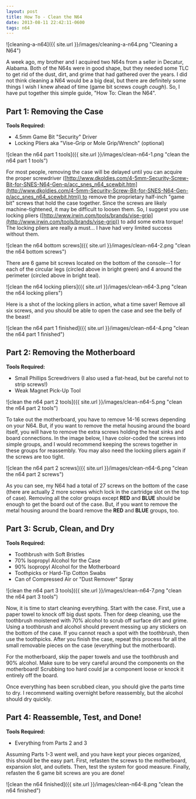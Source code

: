 ```yaml
---
layout: post
title: How To - Clean the N64
date: 2013-08-11 22:42:11-0600
tags: n64
---
```


![cleaning-a-n64]({{ site.url }}/images/cleaning-a-n64.png "Cleaning a N64")

A week ago, my brother and I acquired two N64s from a seller in Decatur, Alabama. Both of the N64s were in good shape, but they needed some TLC to get rid of the dust, dirt, and grime that had gathered over the years. I did not think cleaning a N64 would be a big deal, but there are definitely some things I wish I knew ahead of time (game bit screws *cough* *cough*). So, I have put together this simple guide, "How To: Clean the N64".

## Part 1: Removing the Case

**Tools Required:**

- 4.5mm Game Bit "Security" Driver
- Locking Pliers aka "Vise-Grip or Mole Grip/Wrench" (optional)

![clean the n64 part 1 tools]({{ site.url }}/images/clean-n64-1.png "clean the n64 part 1 tools")

For most people, removing the case will be delayed until you can acquire the proper screwdriver ([http://www.dkoldies.com/4-5mm-Security-Screw-Bit-for-SNES-N64-Gen-p/acc_snes_n64_scewbit.htm](http://www.dkoldies.com/4-5mm-Security-Screw-Bit-for-SNES-N64-Gen-p/acc_snes_n64_scewbit.htm)) to remove the proprietary half-inch "game bit" screws that hold the case together. Since the screws are likely machine-tightened, it may be difficult to loosen them. So, I suggest you use locking pliers ([http://www.irwin.com/tools/brands/vise-grip](http://www.irwin.com/tools/brands/vise-grip)) to add some extra torque! The locking pliers are really a must... I have had very limited success without them.

![clean the n64 bottom screws]({{ site.url }}/images/clean-n64-2.png "clean the n64 bottom screws")

There are 6 game bit screws located on the bottom of the console--1 for each of the circular legs (circled above in bright green) and 4 around the perimeter (circled above in bright teal).

![clean the n64 locking pliers]({{ site.url }}/images/clean-n64-3.png "clean the n64 locking pliers")

Here is a shot of the locking pliers in action, what a time saver! Remove all six screws, and you should be able to open the case and see the belly of the beast!

![clean the n64 part 1 finished]({{ site.url }}/images/clean-n64-4.png "clean the n64 part 1 finished")

## Part 2: Removing the Motherboard

**Tools Required:**

- Small Phillips Screwdrivers (I also used a flat-head, but be careful not to strip screws!)
- Weak Magnet Pick-Up Tool

![clean the n64 part 2 tools]({{ site.url }}/images/clean-n64-5.png "clean the n64 part 2 tools")

To take out the motherboard, you have to remove 14-16 screws depending on your N64. But, if you want to remove the metal housing around the board itself, you will have to remove the extra screws holding the heat sinks and board connections. In the image below, I have color-coded the screws into simple groups, and I would recommend keeping the screws together in these groups for reassembly. You may also need the locking pliers again if the screws are too tight.

![clean the n64 part 2 screws]({{ site.url }}/images/clean-n64-6.png "clean the n64 part 2 screws")

As you can see, my N64 had a total of 27 screws on the bottom of the case (there are actually 2 more screws which lock in the cartridge slot on the top of case). Removing all the color groups except **RED** and **BLUE** should be enough to get the board out of the case. But, if you want to remove the metal housing around the board remove the **RED** and **BLUE** groups, too.

## Part 3: Scrub, Clean, and Dry

**Tools Required:**

- Toothbrush with Soft Bristles
- 70% Isopropyl Alcohol for the Case
- 90% Isopropyl Alcohol for the Motherboard
- Toothpicks or Hard-Tip Cotton Swabs
- Can of Compressed Air or "Dust Remover" Spray

![clean the n64 part 3 tools]({{ site.url }}/images/clean-n64-7.png "clean the n64 part 3 tools")

Now, it is time to start cleaning everything. Start with the case. First, use a paper towel to knock off big dust spots. Then for deep cleaning, use the toothbrush moistened with 70% alcohol to scrub off surface dirt and grime. Using a toothbrush and alcohol should prevent messing up any stickers on the bottom of the case. If you cannot reach a spot with the toothbrush, then use the toothpicks. After you finish the case, repeat this process for all the small removable pieces on the case (everything but the motherboard).

For the motherboard, skip the paper towels and use the toothbrush and 90% alcohol. Make sure to be very careful around the components on the motherboard! Scrubbing too hard could jar a component loose or knock it entirely off the board.

Once everything has been scrubbed clean, you should give the parts time to dry. I recommend waiting overnight before reassembly, but the alcohol should dry quickly.

## Part 4: Reassemble, Test, and Done!

**Tools Required:**

- Everything from Parts 2 and 3

Assuming Parts 1-3 went well, and you have kept your pieces organized, this should be the easy part. First, refasten the screws to the motherboard, expansion slot, and outlets. Then, test the system for good measure. Finally, refasten the 6 game bit screws are you are done!

![clean the n64 finished]({{ site.url }}/images/clean-n64-8.png "clean the n64 finished")